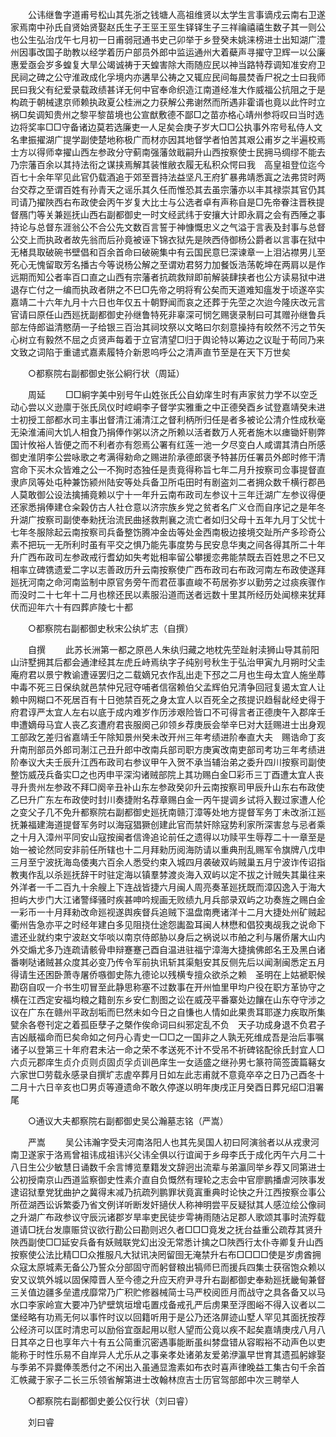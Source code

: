 <!-- { "loadSidebar": true } -->
　　公讳继鲁字道甫号松山其先浙之钱塘人高祖维贤以太学生言事谪戍云南右卫遂家焉南中孙氏自贤始贤娶赵氏生子王巠王巠生铎铎生子三祥禴禧禧生数子其一则公也公生弘治戊午七月初一日甫弱冠通书史己卯举于乡登癸未姚涞榜进士出知湖广澧州因事改国子助教以经学着历户部员外郎中监运通州大着蘗声寻擢守卫辉一以公廉惠爱亟会岁多蝗复大旱公竭诚祷于天蝗害除大雨随应民以神当路特荐调知准安府卫民祠之碑之公守淮政成化孚境内亦遘旱公祷之又辄应民间每晨焚香尸祝之士曰我师民曰我父有纪爱录载政绩甚详无何中官奉命织造江南道经准大作威福公抗阻之于是构疏于朝械逮京师赖执政夏公桂洲之力获解公弗谢然而所遇非霍谞也竟以此忤时立祸□矣调知贵州之黎平黎苗境也公宣猷敷德不鄙□之苗亦格心靖州参将叹曰当时选边将奖率□□守备诸边莫若选廉吏一人足矣会庚子岁大□□公执事外帘号私侍人文名聿振擢湖广提学副使楚地称极广而材亦因其地督学者怕苦其艰公甫岁之半遍校焉士方以得师幸擢山西左参政分守蓟南强藩敛戢嗣升山西按察使士民拥马绸缪不能去乃宗藩百余以其持法衔之谋挟焉解其装惟敝衣履无私积众愕曰我　高皇祖登位迄今百七十余年罕见此官仍载酒追于郊至晋持法益坚凡王府犷暴弗靖悉寘之法弗贷时两台交荐之至谓百姓有孙青天之谣乐其久任而惟恐其去虽宗藩亦以丰其禄崇其官仍其司请乃擢陜西右布政使会丙午岁复大比士与公选者卓有声称自是□先帝眷注晋秩提督鴈门等关兼廵抚山西右副都御史一时文经武纬于安攘大计即永肩之会有西陲之事持论与总督东涯翁公不合公先文数百言誓于神慷慨忠义之气溢于言表及封事与总督公交上而执政者故先翁而后孙竟被诬下锦衣狱先是陜西侍御杨公爵者以言事在狱中无楮具取破碗书壁倡和百余首命曰破碗集中有云国民意巳深谏章一上泪沾襟男儿至死心无愧留取芳名播古今等说杨公解之至谓劝君努力加餐饭浩荡乾坤在两肩以是作远期而知公者率百口直之山西有宗藩者抗疏救辩即前解装肆挟者也公方读易狱中进退存亡付之一编而执政者阱之不巳□先帝之明将宥公矣而天道难知瘟发于顷遂卒实嘉靖二十六年九月十六日也年仅五十朝野闻而哀之还葬于先茔之次迨今隆庆改元言官请曰原任山西廵抚副都御史孙继鲁特死非辜深可悯乞赐褒录制曰可其赠孙继鲁兵部左侍郎谥清愍荫一子给银三百治其祠坟祭以文略曰尔刻意操持有皎然不污之节矢心树立有毅然不屈之贞贤声每着于立官清望□归于舆论特以筹边之议耻于苟同乃来文致之词陷于重谴式嘉素履特介新恩呜呼公之清声直节至是在天下万世矣 

　　○都察院右副都御史张公絅行状（周延） 

　　周延 
　　□□絅字美中别号午山姓张氏公自幼庠生时有声家贫力学不以空乏动心尝以义逊廪于张氏凤仪时崆峒李子督学实雅重之中正德癸酉乡试登嘉靖癸未进士初授工部都水司主事出督清江浦清江之督利柄所归任是者多被论公清介性成秋毫无染淮浦间大饥人相食乃捐俸作粥以济之所赖以活者数万人死者施木以瘗锄奸剔弊国计攸裕人皆便之而不利者亦有怨焉公署有红莲一池一夕尽变白人咸谓其清白所感御史淮阴李公尝咏歌之考满得勑命之赐进阶承德郎褒予特甚历任署员外郎时修干清宫命下买木众皆难之公一不狥时态独任是责竟得称旨七年二月升按察司佥事提督直隶庐凤等处屯种兼饬颍州陆安等处兵备卫所屯田时有剧盗刘二者拥众数千横行郡邑人莫敢御公设法擒捕竟赖以宁十一年升云南布政司左参议十三年迁湖广左参议得便还家悉捐俸建仓籴榖仿古人社仓意以济宗族乡党之贫者名广义仓而自序记之是年冬升湖广按察司副使奉勑抚治流民曲拯救荆襄之流亡者如归父母十五年九月丁父忧十七年冬服除起云南按察司兵备整饬腾冲金齿等处金西南极边接境交趾所产多珍奇公素不把玩一无所利时虽有平交之惧乃能先事度势与民安息华夷之间各得其所二十年升广西布政司左参政戒行耆幼如失考妣相率留公攀援恋弗能禁既去百姓思之不巳又相率立碑镌遗爱二字以志善政历升云南按察使广西布政司右布政河南左布政使遂拜廵抚河南之命河南监制中原官务旁午而君莅事直峻不苟居弥岁以勤劳之过痰疾骤作而没时二十七年十二月也榇还民以素服沿道而送者远数十里其所经历处闻榇来犹拜伏而迎年六十有四葬庐陵七十都 

　　○都察院右副都御史秋宋公纨圹志（自撰） 

　　自撰 
　　此苏长洲第一都之原邑人朱纨归藏之地枕先茔趾射渎狮山导其前阳山浒墅拥其后都会通津经其左虎丘峙焉纨字子纯别号秋生于弘治甲寅九月朔时父圭庵府君以景宁教谕遭诬罢归之二载嫡兄衣作乱出走下邳之二月也生母太宜人施坐蓐中毒不死三日保纨就邑禁仲兄冠夺哺者信宿赖伯父孟辉伯兄清争回冠复遏太宜人让赖中网糊口不死居百有十日弛禁百死之身太宜人以百死全之孩提识趋髫龀经史得于府君谆严太宜人左右以底于成内难岁作历涉艰险皆口不可得言者正德庚午入郡庠壬申遭嫡母马宜人丧乙亥遭府君丧服阕己卯领乡荐庚辰会举辛巳对大廷赐进士出身观工部政乞差归省嘉靖壬午除知景州癸未改开州三年考绩进阶奉直大夫　赐诰命丁亥升南刑部员外郎司淛江己丑升郎中改南兵部司职方庚寅改南吏部司考功三年考绩进阶奉议大夫壬辰升江西布政司右参议甲午入贺不承当辅治弟之委升四川按察司副使整饬威茂兵备实□之也丙申平深沟诸贼部院上其功赐白金□彩币三丁酉遭太宜人丧寻升贵州左参政不拜□阕辛丑补山东左参政癸卯升云南按察司甲辰升山东右布政使乙巳升广东左布政使时封川奏捷附名荐章赐白金一丙午提调乡试将入觐过家遭人伦之变父子几不免升都察院右副都御史廵抚南赣汀漳等处地方提督军务丁未改浙江廵抚兼福建海道提督军务时以海寇猖獗创建此官而禁奸除寇势利家所深害怠与忌者乘之十月入漳州平同安山寇按闽者信谗追论前任之遗得以功赎平生辱荐二十一章至是始一被论然同安非前任所辖也十二月拜勑历阅海防请以重典刑乱赐军令旗牌八戊申三月至宁波抚海岛倭夷六百余人悉受约束入城四月袭破双屿贼巢五月宁波诈传诏指教夷作乱以杀廵抚辞干时驻定海以镇羣棼渡炎海入双屿以定不拔之计贼失其巢往来外洋者一千二百九十余艘上下连战皆捷六月闽人周亮奏革廵抚既而漳囚逸入于海大担屿大步门大江诸警绎骚时疾甚呻吟规画无败绩九月兵部录双屿之功奏旌之赐白金一彩币一十月拜勑改命廵视遂舆疾督兵追贼下温盘南麂诸洋十二月大捷处州矿贼起衢州告急亦平之时经年建白多见阻挠仕途怨讟盈耳闽人林懋和倡狡夷觇我之说命下遣还业就约束宁波赵文华啖以南京侍郎胁以身后之祸说以市舶之利与屠侨屠大山内外交煽尤多乃连疏请骸骨申辩蹇蹇己酉自温进驻福宁漳海大捷擒佛郎名王及黑白诸番喇哒诸贼甚众度其必变乃传令军前执讯斩其渠魁安其反侧先后以闻淛闽悉定五月得请生还困卧萧寺屠侨嗾御史陈九德论以残横专擅众欲杀之赖　圣明在上姑褫职候勘窃自叹一介书生叨冒至此静思称塞不过数事在开州恤里甲均户役在职方革协守之横在江西定安福均粮之籍剖东乡安仁割图之讼在威茂平番寨处边饟在山东夺守涉之议在广东在赣州平政刮垢而巳然未如今日之自慊也人情如此果贵耳耶遂力疾取所集甓余各卷刊定之着孤臣孽子之槩作俟命词曰纠邪定乱不负　天子功成身退不负君子吉凶旤福命而巳矣命如之何丹心青史一□□之一国非之人孰无死维成吾是治后事嘱诸子以登第三十年府君未沾一命之荣不孝送死不计不受吊不祈碑铭配徐氏封宜人□六贞元郡庠生贞介贞则贞固贞孚贞训邑庠生一女适盛之继孙男七篆符简签簴篇簵女六家世□劳载永感录自撰圹志虗卒葬月日如左此志甫就不意竟卒卒之日乃己酉冬十二月十六日辛亥也□男贞等遵遗命不敢久停遂以明年庚戌正月癸酉日葬兄绍□泪署尾 

　　○通议大夫都察院右副都御史吴公瀚墓志铭（严嵩） 

　　严嵩 
　　吴公讳瀚字受夫河南洛阳人也其先吴国人初曰阿演翁者以从戎隶河南卫遂家于洛焉曾祖讳成祖讳兴父讳全俱以行谊闻于乡母李氏于成化丙午六月二十八日生公少敏慧日诵数千余言博览羣籍发文辞迥出流辈与弟瀛同举乡荐又同第进士公初授南京山西道监察御史性素介直自负慨然有理轮之志会中官廖鹏播虐河陜事发逮诏狱羣党犹曲护之冀得末减乃抗疏列鹏罪状竟寘重典时论快之升江西按察佥事公所莅湖西讼诉繁委乃省文例详听断发奸擿伏人称神明尝平反疑狱其人感泣绘公像祠之升湖广布政参议守辰沅诸郡岁旱率吏民徒步雩祷雨随沾足郡人歌颂其事时流殍载道请□抚台发廪赈贷议欲行勘公曰勘则迟久者□□□竟发之抚台益重公疏荐其贤升陜西副使□□延安兵备有妖贼联党幻出没无常悉计擒之□陜西行太仆寺卿复升山西按察使公法比精□□众推服凡大狱讯决罔留囹无淹禁升右布□□□□使是岁虏酋拥众寇太原城素无备公乃誓众分部固守而躬督粮出犒师巳而援兵四集士获宿饱众赖以安又议筑外城以固保障晋人至今德之升应天府尹寻升右副都御史奉勑廵抚畿甸兼督三关值边疆多垒遣戌靡常乃广积贮修器械简士马严校阅匝月而战守之具各备又以马水口李家岭宣大要冲乃铲壁筑垣增屯置戍备戒孔严后虏果至浮图峪不得入议者以二堡经略有功焉无何以事忤时议以回籍听用于是公乃还洛屏迹山墅人罕见其面抚按荐公经济可以匡时清忠可以励俗宜亟起用以慰人望而公竟以疾不起矣嘉靖庚戌八月八日其卒之日也享年六十有五公简重沉密遇事能断虽纠棼盘错从容暇裕不动声色以吏能称于时性乐易不自岸异人尤乐从之事亲孝处诸弟友爱弟洢瀛早世育其遗孤躬嫁娶与季弟不异爨俸羡悉付之不闲出入虽通显澹素如布衣时喜声律晚益工集古句千余首汇帙藏于家子二长三乐领省解第进士改翰林庶吉士历官驾部郎中次三聘举人 

　　○都察院右副都御史姜公仪行状（刘曰睿） 

　　刘曰睿 
